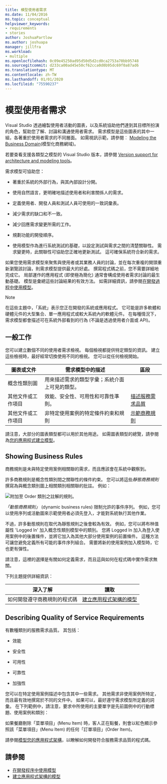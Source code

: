```yaml
---
title: 模型使用者需求
ms.date: 11/04/2016
ms.topic: conceptual
helpviewer_keywords:
- requirements
- stories
author: JoshuaPartlow
ms.author: joshuapa
manager: jillfra
ms.workload:
- multiple
ms.openlocfilehash: 0c09e45250ad95d50d5d2cd0ca2753a70bb95748
ms.sourcegitcommit: d233ca00ad45e50cf62cca0d0b95dc69f0a87ad6
ms.translationtype: MT
ms.contentlocale: zh-TW
ms.lasthandoff: 01/01/2020
ms.locfileid: "75590237"
---
```

# <a name="model-user-requirements"></a>模型使用者需求

Visual Studio 透過繪製使用者活動的圖表，以及系統協助他們達到其目標所扮演的角色，幫助您了解、討論和溝通使用者需求。 需求模型是這些圖表的其中一組，各著重於使用者需求的不同層面。 如需視訊示範，請參閱︰ [Modeling the Business Domain](https://channel9.msdn.com/blogs/clinted/uml-with-vs-2010-part-3-modeling-the-business-domain)(模型化商務網域)。

若要查看支援各類型之模型的 Visual Studio 版本，請參閱 [Version support for architecture and modeling tools](../modeling/what-s-new-for-design-in-visual-studio.md#VersionSupport)。

需求模型可協助您：

- 著重於系統的外部行為，與其內部設計分開。

- 使用自然語言，更明確地描述使用者和利害關係人的需求。

- 定義使用者、開發人員和測試人員可使用的一致詞彙表。

- 減少需求的缺口和不一致。

- 減少回應需求變更所需的工作。

- 規劃功能的開發順序。

- 使用模型作為進行系統測試的基礎，以設定測試與需求之間的清楚關聯性。 需求變更時，此關聯性可協助您正確地更新測試。 這可確保系統符合新的需求。

如果您使用需求模型來聚焦與使用者或其業務人員的討論，並在每次重複的開頭重新瀏覽該討論，則需求模型提供最大的好處。 撰寫程式碼之前，您不需要詳細地完成它。 局部運作的應用程式 (即使極為簡化) 通常會構成使用者需求討論的最生動基礎。 模型是彙總這些討論結果的有效方法。 如需詳細資訊，請參閱[在開發過程中使用模型](../modeling/use-models-in-your-development-process.md)。

> [!NOTE]
> 在這些主題中，「系統」表示您正在開發的系統或應用程式。 它可能是許多軟體和硬體元件的大型集合、單一應用程式或較大系統內的軟體元件。 在每種情況下，需求模型都會描述可在系統外部看到的行為 (不論是透過使用者介面或 API)。

## <a name="common-tasks"></a>一般工作

您可以建立數個不同的使用者需求檢視。  每個檢視都提供特定類型的資訊。  建立這些檢視時，最好經常切換使用不同的檢視。 您可以從任何檢視開始。

|圖表或文件|需求模型中的描述|區段|
|-|-|-|
|概念性類別圖|用來描述需求的類型字彙；系統介面上可見的類型。||
|其他文件或工作項目|效能、安全性、可用性和可靠性準則。|[描述服務需求品質](#QoSRequirements)|
|其他文件或工作項目|非特定使用案例的特定條件約束和規則|[示範商務規則](#BusinessRules)|

請注意，大部分的圖表類型都可以用於其他用途。 如需圖表類型的總覽，請參閱為[您的應用程式建立模型](../modeling/create-models-for-your-app.md)。

## <a name="BusinessRules"></a> Showing Business Rules

商務規則是未與特定使用案例相關聯的需求，而且應該會在系統中觀察到。

許多商務規則是概念性類別間之關聯性的條件約束。 您可以將這些*靜態商務規則*撰寫為與概念類別圖上相關類別相關聯的批註。 例如：

![附加至 Order 類別之註解的規則。](../modeling/media/uml_reqmcd2.png)

*「動態商務規則」* (dynamic business rules) 限制允許的事件序列。 例如，您可以使用序列或活動圖來示範使用者必須先登入，才能對系統執行其他作業。

不過，許多動態規則在取代為靜態規則之後會較為有效。 例如，您可以將布林值屬性 'Logged In' 加入概念性類別模型中的類別。 您將 Logged In 加入為登入使用案例中的後置條件，並將它加入為其他大部分使用案例的前置條件。 這種方法可讓您避免定義所有可能的事件序列組合。 需要將新的使用案例加入模型時，它也更有彈性。

請注意，這裡的選擇是有關如何定義需求，而且這與如何在程式碼中實作需求無關。

下列主題提供詳細資訊：

|深入了解|讀取|
|-|-|
|如何開發遵守商務規則的程式碼|[建立應用程式架構的模型](../modeling/model-your-app-s-architecture.md)|

## <a name="QoSRequirements"></a> Describing Quality of Service Requirements

有數種類別的服務需求品質。 其包括：

- 效能

- 安全性

- 可用性

- 可靠性

- 加強性

您可以在特定使用案例描述中包含其中一些需求。 其他需求非使用案例所特定，而且最有效地撰寫於不同的文件中。 如果可以，最好遵守需求模型所定義的詞彙。 在下列範例中，請注意，要求中所使用的主要單字是先前圖例中的行動標題、使用案例和類別：

如果餐廳刪除「菜單項目」(Menu Item) 時，客人正在點餐，則會以紅色顯示參照該「菜單項目」(Menu Item) 的任何「訂單項目」(Order Item)。

請參閱[模型您的應用程式架構](../modeling/model-your-app-s-architecture.md)，以瞭解如何開發符合服務需求品質的程式碼。

## <a name="see-also"></a>請參閱

- [在開發程序中使用模型](../modeling/use-models-in-your-development-process.md)
- [建立應用程式架構的模型](../modeling/model-your-app-s-architecture.md)
